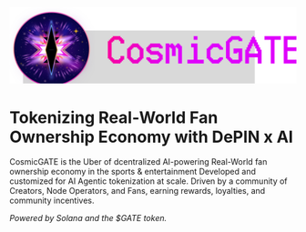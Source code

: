 ![logo](https://raw.githubusercontent.com/CosmicGATE-ai/.github/refs/heads/main/profile/img/logo.svg)

# Tokenizing Real-World Fan Ownership Economy with DePIN x AI

CosmicGATE is the Uber of dcentralized AI-powering Real-World fan ownership economy in the sports & entertainment
Developed and customized for AI Agentic tokenization at scale. 
Driven by a community of Creators, Node Operators, and Fans, earning rewards, loyalties, and community incentives.

_Powered by Solana and the $GATE token._
